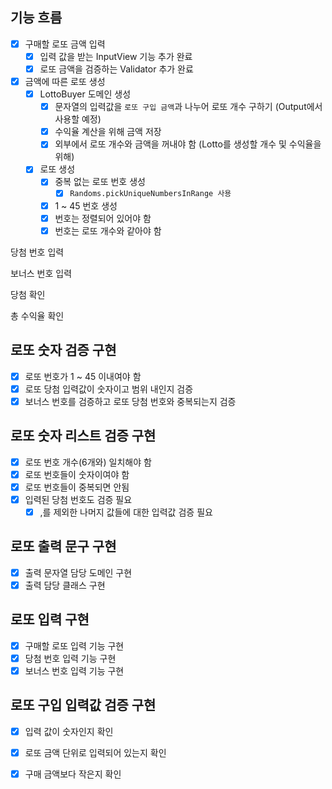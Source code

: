## 기능 흐름

- [x] 구매할 로또 금액 입력
    - [x] 입력 값을 받는 InputView 기능 추가 완료
    - [x] 로또 금액을 검증하는 Validator 추가 완료

- [x] 금액에 따른 로또 생성
    - [x] LottoBuyer 도메인 생성
        - [x] 문자열의 입력값을 `로또 구입 금액`과 나누어 로또 개수 구하기 (Output에서 사용할 예정)
        - [x] 수익율 계산을 위해 금액 저장
        - [x] 외부에서 로또 개수와 금액을 꺼내야 함 (Lotto를 생성할 개수 및 수익율을 위해)

    - [x] 로또 생성
        - [x] 중복 없는 로또 번호 생성 
            - [x] `Randoms.pickUniqueNumbersInRange 사용`
        - [x] 1 ~ 45 번호 생성
        - [x] 번호는 정렬되어 있어야 함
        - [x] 번호는 로또 개수와 같아야 함

당첨 번호 입력

보너스 번호 입력

당첨 확인

총 수익율 확인


## 로또 숫자 검증 구현

- [x] 로또 번호가 1 ~ 45 이내여야 함
- [x] 로또 당첨 입력값이 숫자이고 범위 내인지 검증
- [x] 보너스 번호를 검증하고 로또 당첨 번호와 중복되는지 검증 

## 로또 숫자 리스트 검증 구현

- [x] 로또 번호 개수(6개와) 일치해야 함
- [x] 로또 번호들이 숫자이여야 함
- [x] 로또 번호들이 중복되면 안됨
- [x] 입력된 당첨 번호도 검증 필요
    - [x] ,를 제외한 나머지 값들에 대한 입력값 검증 필요

## 로또 출력 문구 구현

- [x] 출력 문자열 담당 도메인 구현
- [x] 출력 담당 클래스 구현

## 로또 입력 구현

- [x] 구매할 로또 입력 기능 구현
- [x] 당첨 번호 입력 기능 구현
- [x] 보너스 번호 입력 기능 구현

## 로또 구입 입력값 검증 구현

- [x] 입력 값이 숫자인지 확인
- [x] 로또 금액 단위로 입력되어 있는지 확인
- [x] 구매 금액보다 작은지 확인









